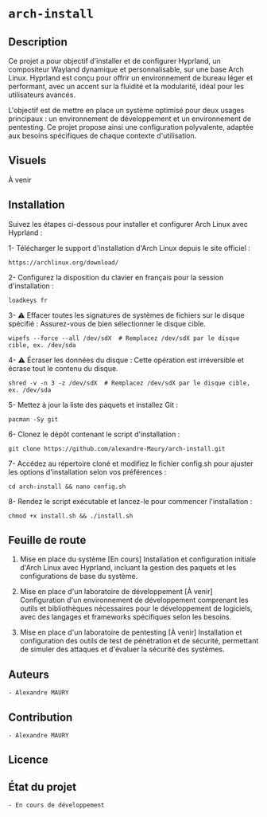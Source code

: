 # `arch-install`

## Description
Ce projet a pour objectif d'installer et de configurer Hyprland, un compositeur Wayland dynamique et personnalisable, sur une base Arch Linux. Hyprland est conçu pour offrir un environnement de bureau léger et performant, avec un accent sur la fluidité et la modularité, idéal pour les utilisateurs avancés.

L'objectif est de mettre en place un système optimisé pour deux usages principaux : un environnement de développement et un environnement de pentesting. Ce projet propose ainsi une configuration polyvalente, adaptée aux besoins spécifiques de chaque contexte d'utilisation.

## Visuels
À venir

## Installation

<!-- Procédez aux étapes suivantes :

1. Télécharger le support d'installation : `https://archlinux.org/download/`
2. Changer la disposition du clavier : `loadkeys fr`
3. Attention : efface toutes les signatures de système de fichiers : `wipefs --force --all "ex. /dev/sda"`
4. Attention : écrase les données sur le disque : `shred -v -n "ex. 3" -z "ex. /dev/sda"`
5. Installation du paquet git : `pacman -Sy git`
6. Clone du repo : `git clone https://github.com/alexandre-Maury/arch-install.git`
7. Configuration des options : `cd arch-install && nano config.sh`
8. Exécution du script : `chmod +x install.sh && ./install.sh` -->

Suivez les étapes ci-dessous pour installer et configurer Arch Linux avec Hyprland :

1- Télécharger le support d'installation d'Arch Linux depuis le site officiel :

    https://archlinux.org/download/

2- Configurez la disposition du clavier en français pour la session d'installation :

    loadkeys fr

3- ⚠️ Effacer toutes les signatures de systèmes de fichiers sur le disque spécifié : Assurez-vous de bien sélectionner le disque cible.

    wipefs --force --all /dev/sdX  # Remplacez /dev/sdX par le disque cible, ex. /dev/sda
    
4- ⚠️ Écraser les données du disque : Cette opération est irréversible et écrase tout le contenu du disque.

    shred -v -n 3 -z /dev/sdX  # Remplacez /dev/sdX par le disque cible, ex. /dev/sda

5- Mettez à jour la liste des paquets et installez Git :

    pacman -Sy git


6- Clonez le dépôt contenant le script d'installation :

    git clone https://github.com/alexandre-Maury/arch-install.git

7- Accédez au répertoire cloné et modifiez le fichier config.sh pour ajuster les options d'installation selon vos préférences :

    cd arch-install && nano config.sh

8- Rendez le script exécutable et lancez-le pour commencer l'installation :

    chmod +x install.sh && ./install.sh


## Feuille de route

1. Mise en place du système [En cours]
Installation et configuration initiale d'Arch Linux avec Hyprland, incluant la gestion des paquets et les configurations de base du système.

2. Mise en place d'un laboratoire de développement [À venir]
Configuration d'un environnement de développement comprenant les outils et bibliothèques nécessaires pour le développement de logiciels, avec des langages et frameworks spécifiques selon les besoins.

3. Mise en place d'un laboratoire de pentesting [À venir]
Installation et configuration des outils de test de pénétration et de sécurité, permettant de simuler des attaques et d'évaluer la sécurité des systèmes.

## Auteurs
`- Alexandre MAURY`

## Contribution
`- Alexandre MAURY`

## Licence

## État du projet
`- En cours de développement`